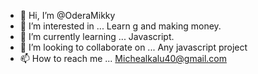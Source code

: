 - 👋 Hi, I’m @OderaMikky
- 👀 I’m interested in ... Learn g and making money. 
- 🌱 I’m currently learning ... Javascript. 
- 💞️ I’m looking to collaborate on ... Any javascript project
- 📫 How to reach me ... Michealkalu40@gmail.com 

<!---
OderaMikky/OderaMikky is a ✨ special ✨ repository because its `README.md` (this file) appears on your GitHub profile.
You can click the Preview link to take a look at your changes.
--->

